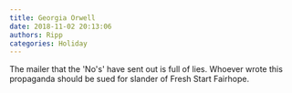 ```yaml
---
title: Georgia Orwell
date: 2018-11-02 20:13:06
authors: Ripp
categories: Holiday
---
```


 The mailer that the 'No's' have sent out is full of lies.  Whoever wrote this propaganda should be sued for slander of Fresh Start Fairhope.